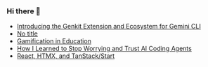 ### Hi there 👋

<!-- daily.dev BOOKMARKS:START -->
- [Introducing the Genkit Extension and Ecosystem for Gemini CLI](https://app.daily.dev/posts/mLMLcOcGR?utm_source=rss&utm_medium=bookmarks&utm_campaign=PnGboN99PhXCxFrWGGg2C)
- [No title](https://app.daily.dev/posts/qRxqloMBy?utm_source=rss&utm_medium=bookmarks&utm_campaign=PnGboN99PhXCxFrWGGg2C)
- [Gamification in Education](https://app.daily.dev/posts/4E5LOlZfn?utm_source=rss&utm_medium=bookmarks&utm_campaign=PnGboN99PhXCxFrWGGg2C)
- [How I Learned to Stop Worrying and Trust AI Coding Agents](https://app.daily.dev/posts/2nZpGBTC1?utm_source=rss&utm_medium=bookmarks&utm_campaign=PnGboN99PhXCxFrWGGg2C)
- [React, HTMX, and TanStack/Start](https://app.daily.dev/posts/1gDiQPQnY?utm_source=rss&utm_medium=bookmarks&utm_campaign=PnGboN99PhXCxFrWGGg2C)
<!-- daily.dev BOOKMARKS:END -->

<!--
**dinesh4monto/dinesh4monto** is a ✨ _special_ ✨ repository because its `README.md` (this file) appears on your GitHub profile.

Here are some ideas to get you started:

- 🔭 I’m currently working on ...
- 🌱 I’m currently learning ...
- 👯 I’m looking to collaborate on ...
- 🤔 I’m looking for help with ...
- 💬 Ask me about ...
- 📫 How to reach me: ...
- 😄 Pronouns: ...
- ⚡ Fun fact: ...
-->
